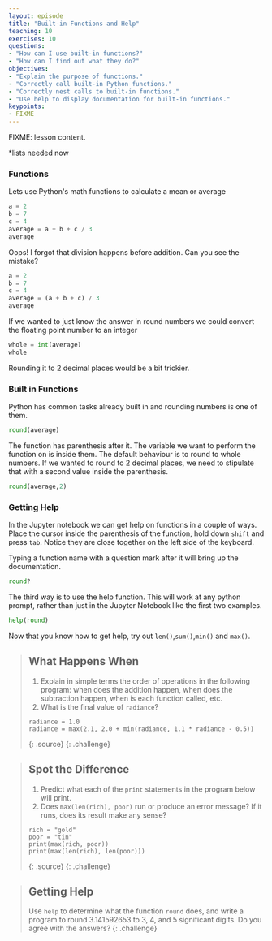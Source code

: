 ```yaml
---
layout: episode
title: "Built-in Functions and Help"
teaching: 10
exercises: 10
questions:
- "How can I use built-in functions?"
- "How can I find out what they do?"
objectives:
- "Explain the purpose of functions."
- "Correctly call built-in Python functions."
- "Correctly nest calls to built-in functions."
- "Use help to display documentation for built-in functions."
keypoints:
- FIXME
---
```

FIXME: lesson content.

*lists needed now

### Functions

Lets use Python's math functions to calculate a mean or average

```python
a = 2
b = 7
c = 4
average = a + b + c / 3
average
```

Oops! I forgot that division happens before addition. Can you see the mistake?

```python
a = 2
b = 7
c = 4
average = (a + b + c) / 3
average
```

If we wanted to just know the answer in round numbers we could convert the floating point number to an integer
```python
whole = int(average)
whole
```

Rounding it to 2 decimal places would be a bit trickier.

### Built in Functions

Python has common tasks already built in and rounding numbers is one of them.

```python
round(average)
```

The function has parenthesis after it. The variable we want to perform the function on is inside them. The default behaviour is to round to whole numbers. If we wanted to round to 2 decimal places, we need to stipulate that with a second value inside the parenthesis.

```python
round(average,2)
```

### Getting Help

In the Jupyter notebook we can get help on functions in a couple of ways. Place the cursor inside the parenthesis of the function, hold down `shift` and press `tab`. Notice they are close together on the left side of the keyboard.

Typing a function name with a question mark after it will bring up the documentation.

```python
round?
```

The third way is to use the help function. This will work at any python prompt, rather than just in the Jupyter Notebook like the first two examples.

```python
help(round)
```

  Now that you know how to get help, try out `len()`,`sum()`,`min()` and `max()`.



> ## What Happens When
>
> 1. Explain in simple terms the order of operations in the following program:
>    when does the addition happen, when does the subtraction happen,
>    when is each function called, etc.
> 2. What is the final value of `radiance`?
>
> ~~~
> radiance = 1.0
> radiance = max(2.1, 2.0 + min(radiance, 1.1 * radiance - 0.5))
> ~~~
> {: .source}
{: .challenge}

> ## Spot the Difference
>
> 1. Predict what each of the `print` statements in the program below will print.
> 2. Does `max(len(rich), poor)` run or produce an error message?
>    If it runs, does its result make any sense?
>
> ~~~
> rich = "gold"
> poor = "tin"
> print(max(rich, poor))
> print(max(len(rich), len(poor)))
> ~~~
> {: .source}
{: .challenge}

> ## Getting Help
>
> Use `help` to determine what the function `round` does,
> and write a program to round 3.141592653 to 3, 4, and 5 significant digits.
> Do you agree with the answers?
{: .challenge}
